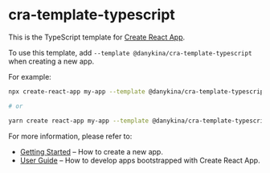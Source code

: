 # cra-template-typescript

This is the TypeScript template for [Create React App](https://github.com/facebook/create-react-app).

To use this template, add `--template @danykina/cra-template-typescript` when creating a new app.

For example:

```sh
npx create-react-app my-app --template @danykina/cra-template-typescript

# or

yarn create react-app my-app --template @danykina/cra-template-typescript
```

For more information, please refer to:

- [Getting Started](https://create-react-app.dev/docs/getting-started) – How to create a new app.
- [User Guide](https://create-react-app.dev) – How to develop apps bootstrapped with Create React App.
